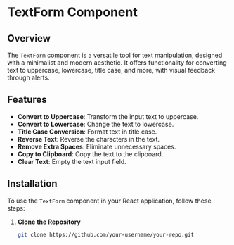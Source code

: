 # TextForm Component

## Overview

The `TextForm` component is a versatile tool for text manipulation, designed with a minimalist and modern aesthetic. It offers functionality for converting text to uppercase, lowercase, title case, and more, with visual feedback through alerts.

## Features

- **Convert to Uppercase**: Transform the input text to uppercase.
- **Convert to Lowercase**: Change the text to lowercase.
- **Title Case Conversion**: Format text in title case.
- **Reverse Text**: Reverse the characters in the text.
- **Remove Extra Spaces**: Eliminate unnecessary spaces.
- **Copy to Clipboard**: Copy the text to the clipboard.
- **Clear Text**: Empty the text input field.

## Installation

To use the `TextForm` component in your React application, follow these steps:

1. **Clone the Repository**

   ```bash
   git clone https://github.com/your-username/your-repo.git
